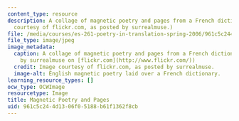 ```yaml
---
content_type: resource
description: A collage of magnetic poetry and pages from a French dictionary. (Image
  courtesy of flickr.com, as posted by surrealmuse.)
file: /media/courses/es-261-poetry-in-translation-spring-2006/961c5c244d1306f05188b61f1362f8cb_es-261s06.jpg
file_type: image/jpeg
image_metadata:
  caption: A collage of magnetic poetry and pages from a French dictionary. (Image
    by surrealmuse on [flickr.com](http://www.flickr.com/))
  credit: Image courtesy of flickr.com, as posted by surrealmuse.
  image-alt: English magnetic poetry laid over a French dictionary.
learning_resource_types: []
ocw_type: OCWImage
resourcetype: Image
title: Magnetic Poetry and Pages
uid: 961c5c24-4d13-06f0-5188-b61f1362f8cb
---
```

